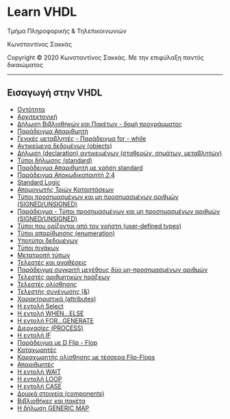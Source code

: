 <html>
<head>

</head>
<body>
<h1> Learn VHDL</h1>
<p> Τμήμα Πληροφορικής & Τηλεπικοινωνιών </p>
<p> Κωνσταντίνος Σακκάς</p>
<p>Copyright © 2020 Κωνσταντίνος Σακκάς. Με την επιφύλαξη παντός δικαιώματος</p>
<hr>
<h2>Εισαγωγή στην VHDL</h2>
<ul>
<li><a href="https://github.com/ksakkas/Learn-VHDL/blob/master/Code/entity.vhd">Οντότητα</a></li> 
<li><a href="https://github.com/ksakkas/Learn-VHDL/blob/master/Code/architecture.vhd">Αρχιτεκτονική</a></li> 
<li><a href="https://github.com/ksakkas/Learn-VHDL/blob/master/Code/libr.vhd">Δήλωση Βιβλιοθηκών και Πακέτων - δομή προγράμματος</a></li> 
<li><a href="https://github.com/ksakkas/Learn-VHDL/blob/master/Code/apar.vhd">Παράδειγμα Απαριθμητή</a></li> 
<li><a href="https://github.com/ksakkas/Learn-VHDL/blob/master/Code/generic.vhd">Γενικές μεταβλητές - Παράδειγμα for - while</a></li> 
<li><a href="https://github.com/ksakkas/Learn-VHDL/blob/master/Code/objects.vhd">Αντικείμενα δεδομένων (objects)</a></li> 
<li><a href="https://github.com/ksakkas/Learn-VHDL/blob/master/Code/declaration.vhd">Δήλωση (declaration) αντικειμένων (σταθερών, σημάτων, μεταβλητών)</a></li> 
<li><a href="https://github.com/ksakkas/Learn-VHDL/blob/master/Code/standard.vhd">Τύποι δήλωσης (standard)</a></li> 
<li><a href="https://github.com/ksakkas/Learn-VHDL/blob/master/Code/ex_standard.vhd">Παράδειγμα Απαριθμητή με χρήση standard</a></li> 
<li><a href="https://github.com/ksakkas/Learn-VHDL/blob/master/Code/decoder_2_4.vhd">Παράδειγμα Αποκωδικοποιητή 2:4</a></li> 
<li><a href="https://github.com/ksakkas/Learn-VHDL/blob/master/Code/standard_logic.vhd">Standard Logic</a></li> 
<li><a href="https://github.com/ksakkas/Learn-VHDL/blob/master/Code/tri_state.vhd">Απομονωτής Τριών Καταστάσεων</a></li> 
<li><a href="https://github.com/ksakkas/Learn-VHDL/blob/master/Code/sign.vhd">Τύποι προσημασμένων και μη προσημασμένων αριθμών (SIGNED/UNSIGNED)</a></li> 
<li><a href="https://github.com/ksakkas/Learn-VHDL/blob/master/Code/ex_sign.vhd">Παράδειγμα - Τύποι προσημασμένων και μη προσημασμένων αριθμών (SIGNED/UNSIGNED)</a></li> 
<li><a href="https://github.com/ksakkas/Learn-VHDL/blob/master/Code/type.vhd">Τύποι που ορίζονται από τον χρήστη (user-defined types)</a></li> 
<li><a href="https://github.com/ksakkas/Learn-VHDL/blob/master/Code/enumeration.vhd">Τύποι απαρίθμησης (enumeration)</a></li> 
<li><a href="https://github.com/ksakkas/Learn-VHDL/blob/master/Code/subtype.vhd">Υποτύποι δεδομένων</a></li> 
<li><a href="https://github.com/ksakkas/Learn-VHDL/blob/master/Code/array.vhd">Τύποι πινάκων</a></li> 
<li><a href="https://github.com/ksakkas/Learn-VHDL/blob/master/Code/conv.vhd">Μετατροπή τύπων</a></li> 
<li><a href="https://github.com/ksakkas/Learn-VHDL/blob/master/Code/tele.vhd">Τελεστές και αναθέσεις</a></li> 
<li><a href="https://github.com/ksakkas/Learn-VHDL/blob/master/Code/comparator.vhd">Παράδειγμα συγκριτή μεγέθους δύο μη-προσημασμένων αριθμών</a></li> 
<li><a href="https://github.com/ksakkas/Learn-VHDL/blob/master/Code/tele_arth.vhd">Τελεστές αριθμητικών πράξεων</a></li> 
<li><a href="https://github.com/ksakkas/Learn-VHDL/blob/master/Code/tele_olis.vhd">Τελεστές ολίσθησης</a></li> 
<li><a href="https://github.com/ksakkas/Learn-VHDL/blob/master/Code/sin.vhd">Τελεστής συνένωσης (&)</a></li> 
<li><a href="https://github.com/ksakkas/Learn-VHDL/blob/master/Code/attributes.vhd">Χαρακτηριστικά (attributes)</a></li> 
<li><a href="https://github.com/ksakkas/Learn-VHDL/blob/master/Code/select.vhd">Η εντολή Select</a></li> 
<li><a href="https://github.com/ksakkas/Learn-VHDL/blob/master/Code/when_else.vhd">Η εντολή WHEN…ELSE</a></li> 
<li><a href="https://github.com/ksakkas/Learn-VHDL/blob/master/Code/for_generate.vhd">Η εντολή FOR…GENERATE</a></li> 
<li><a href="https://github.com/ksakkas/Learn-VHDL/blob/master/Code/for_generate.vhd">Διεργασίες (PROCESS)</a></li> 
<li><a href="https://github.com/ksakkas/Learn-VHDL/blob/master/Code/if.vhd">Η εντολή IF</a></li> 
<li><a href="https://github.com/ksakkas/Learn-VHDL/blob/master/Code/dff.vhd">Παράδειγμα με D Flip - Flop</a></li> 
<li><a href="https://github.com/ksakkas/Learn-VHDL/blob/master/Code/register.vhd">Καταχωρητές</a></li> 
<li><a href="https://github.com/ksakkas/Learn-VHDL/blob/master/Code/reg_ol.vhd">Καραχωρητής ολίσθησης με τέσσερα Flip-Flops</a></li> 
<li><a href="https://github.com/ksakkas/Learn-VHDL/blob/master/Code/count.vhd">Απαριθμητές</a></li> 
<li><a href="https://github.com/ksakkas/Learn-VHDL/blob/master/Code/wait.vhd">Η εντολή WAIT</a></li> 
<li><a href="https://github.com/ksakkas/Learn-VHDL/blob/master/Code/loop.vhd">Η εντολή LOOP</a></li> 
<li><a href="https://github.com/ksakkas/Learn-VHDL/blob/master/Code/case.vhd">Η εντολή CASE</a></li> 
<li><a href="https://github.com/ksakkas/Learn-VHDL/blob/master/Code/components.vhd">Δομικά στοιχεία (components)</a></li> 
<li><a href="https://github.com/ksakkas/Learn-VHDL/blob/master/Code/package.vhd">Βιβλιοθήκες και πακέτα</a></li> 
<li><a href="https://github.com/ksakkas/Learn-VHDL/blob/master/Code/generic_map.vhd">Η δήλωση GENERIC MAP</a></li> 
</ul>

</body>
</html>
